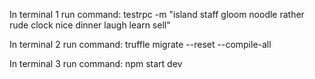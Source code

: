 In terminal 1 run command:
testrpc -m "island staff gloom noodle rather rude clock nice dinner laugh learn sell"


In terminal 2 run command:
truffle migrate --reset --compile-all

In terminal 3 run command:
npm start dev
